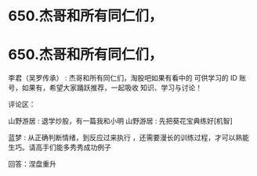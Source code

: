 # 650.杰哥和所有同仁们，

# 650.杰哥和所有同仁们，

李君（吴罗传承） : 杰哥和所有同仁们，淘股吧如果有看中的 可供学习的 ID 账号，如果有，希望大家踊跃推荐，一起吸收 知识、学习与讨论！

评论区：

山野游居 : 退学炒股，有一篇我和小明 山野游居 : 先把葵花宝典练好[机智]

蓝梦 : 从正确判断情绪，到反应过来执行 ，还需要漫长的训练过程，才可以熟能生巧。请高手们能多秀秀成功例子

回答：涅盘重升